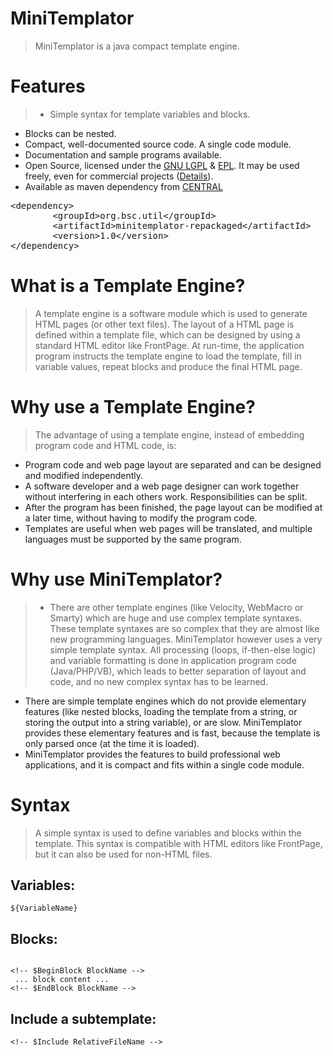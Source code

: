 # MiniTemplator
> MiniTemplator is a java compact template engine.

# Features

> * Simple syntax for template variables and blocks.
* Blocks can be nested.
* Compact, well-documented source code. A single code module.
* Documentation and sample programs available.
* Open Source, licensed under the <a href="http://www.gnu.org/licenses/lgpl.html">GNU LGPL</a> & <a href="http://www.eclipse.org/legal">EPL</a>. It may be used freely, even for commercial projects (<a href="http://en.wikipedia.org/wiki/LGPL">Details</a>).
* Available as maven dependency from <a href="http://search.maven.org/#artifactdetails%7Corg.bsc.util%7Cminitemplator-repackaged%7C1.0%7Cmaven-plugin">CENTRAL</a>
<pre>
&lt;dependency>
        &lt;groupId>org.bsc.util&lt;/groupId>
        &lt;artifactId>minitemplator-repackaged&lt;/artifactId>
        &lt;version>1.0&lt;/version>
&lt;/dependency>
</pre>

# What is a Template Engine?

> A template engine is a software module which is used to generate HTML pages (or other text files). The layout of a HTML page is defined within a template file, which can be designed by using a standard HTML editor like FrontPage. At run-time, the application program instructs the template engine to load the template, fill in variable values, repeat blocks and produce the final HTML page.

# Why use a Template Engine?

> The advantage of using a template engine, instead of embedding program code and HTML code, is:
* Program code and web page layout are separated and can be designed and modified independently.
* A software developer and a web page designer can work together without interfering in each others work. Responsibilities can be split.
* After the program has been finished, the page layout can be modified at a later time, without having to modify the program code.
* Templates are useful when web pages will be translated, and multiple languages must be supported by the same program.

# Why use MiniTemplator?

> * There are other template engines (like Velocity, WebMacro or Smarty) which are huge and use complex template syntaxes. These template syntaxes are so complex that they are almost like new programming languages. MiniTemplator however uses a very simple template syntax. All processing (loops, if-then-else logic) and variable formatting is done in application program code (Java/PHP/VB), which leads to better separation of layout and code, and no new complex syntax has to be learned.
* There are simple template engines which do not provide elementary features (like nested blocks, loading the template from a string, or storing the output into a string variable), or are slow. MiniTemplator provides these elementary features and is fast, because the template is only parsed once (at the time it is loaded).
* MiniTemplator provides the features to build professional web applications, and it is compact and fits within a single code module.

# Syntax

> A simple syntax is used to define variables and blocks within the template. This syntax is compatible with HTML editors like FrontPage, but it can also be used for non-HTML files.

## Variables:
<pre><code>${VariableName}</code></pre>

## Blocks:
<pre><code>
&lt;!-- $BeginBlock BlockName --&gt;
 ... block content ...
&lt;!-- $EndBlock BlockName --&gt;
</code></pre>

## Include a subtemplate:
<pre><code>&lt;!-- $Include RelativeFileName --&gt;</code></pre>
